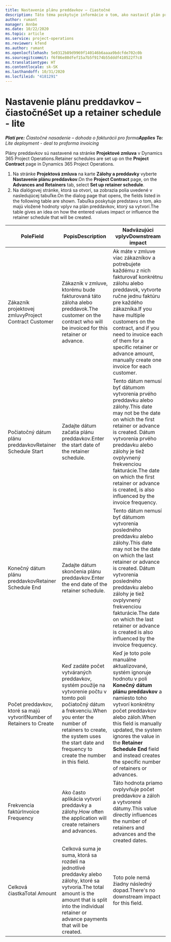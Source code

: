 ```yaml
---
title: Nastavenie plánu preddavkov – čiastočné
description: Táto téma poskytuje informácie o tom, ako nastaviť plán preddavkov v Project Operations.
author: rumant
manager: Annbe
ms.date: 10/22/2020
ms.topic: article
ms.service: project-operations
ms.reviewer: kfend
ms.author: rumant
ms.openlocfilehash: 5e0312b89d9969f140146b6aaaa9bdcfde702c0b
ms.sourcegitcommit: f6f86e80dfef15a7b5f9174b55dddf410522f7c8
ms.translationtype: HT
ms.contentlocale: sk-SK
ms.lasthandoff: 10/31/2020
ms.locfileid: "4181291"
---
```

# <a name="set-up-a-retainer-schedule---lite"></a><span data-ttu-id="a05f1-103">Nastavenie plánu preddavkov – čiastočné</span><span class="sxs-lookup"><span data-stu-id="a05f1-103">Set up a retainer schedule - lite</span></span>

<span data-ttu-id="a05f1-104">_**Platí pre:** Čiastočné nasadenie – dohoda o fakturácii pro forma_</span><span class="sxs-lookup"><span data-stu-id="a05f1-104">_**Applies To:** Lite deployment - deal to proforma invoicing_</span></span>

<span data-ttu-id="a05f1-105">Plány preddavkov sú nastavené na stránke **Projektové zmluva** v Dynamics 365 Project Operations.</span><span class="sxs-lookup"><span data-stu-id="a05f1-105">Retainer schedules are set up on the **Project Contract** page in Dynamics 365 Project Operations.</span></span>

1. <span data-ttu-id="a05f1-106">Na stránke **Projektová zmluva** na karte **Zálohy a preddavky** vyberte **Nastavenie plánu preddavkov**.</span><span class="sxs-lookup"><span data-stu-id="a05f1-106">On the **Project Contract** page, on the **Advances and Retainers** tab, select **Set up retainer schedule**.</span></span>
2. <span data-ttu-id="a05f1-107">Na dialógovej stránke, ktorá sa otvorí, sa zobrazia polia uvedené v nasledujúcej tabuľke.</span><span class="sxs-lookup"><span data-stu-id="a05f1-107">On the dialog page that opens, the fields listed in the following table are shown.</span></span> <span data-ttu-id="a05f1-108">Tabuľka poskytuje predstavu o tom, ako majú vložené hodnoty vplyv na plán preddavkov, ktorý sa vytvorí.</span><span class="sxs-lookup"><span data-stu-id="a05f1-108">The table gives an idea on how the entered values impact or influence the retainer schedule that will be created.</span></span>

| <span data-ttu-id="a05f1-109">Pole</span><span class="sxs-lookup"><span data-stu-id="a05f1-109">Field</span></span> | <span data-ttu-id="a05f1-110">Popis</span><span class="sxs-lookup"><span data-stu-id="a05f1-110">Description</span></span> | <span data-ttu-id="a05f1-111">Nadväzujúci vplyv</span><span class="sxs-lookup"><span data-stu-id="a05f1-111">Downstream impact</span></span> |
| --- | --- | --- |
| <span data-ttu-id="a05f1-112">Zákazník projektovej zmluvy</span><span class="sxs-lookup"><span data-stu-id="a05f1-112">Project Contract Customer</span></span> | <span data-ttu-id="a05f1-113">Zákazník v zmluve, ktorému bude fakturovaná táto záloha alebo preddavok.</span><span class="sxs-lookup"><span data-stu-id="a05f1-113">The customer on the contract who will be invoiced for this retainer or advance.</span></span> | <span data-ttu-id="a05f1-114">Ak máte v zmluve viac zákazníkov a potrebujete každému z nich fakturovať konkrétnu zálohu alebo preddavok, vytvorte ručne jednu faktúru pre každého zákazníka.</span><span class="sxs-lookup"><span data-stu-id="a05f1-114">If you have multiple customers on the contract, and if you need to invoice each of them for a specific retainer or advance amount, manually create one invoice for each customer.</span></span> |
| <span data-ttu-id="a05f1-115">Počiatočný dátum plánu preddavkov</span><span class="sxs-lookup"><span data-stu-id="a05f1-115">Retainer Schedule Start</span></span> | <span data-ttu-id="a05f1-116">Zadajte dátum začatia plánu preddavkov.</span><span class="sxs-lookup"><span data-stu-id="a05f1-116">Enter the start date of the retainer schedule.</span></span> | <span data-ttu-id="a05f1-117">Tento dátum nemusí byť dátumom vytvorenia prvého preddavku alebo zálohy.</span><span class="sxs-lookup"><span data-stu-id="a05f1-117">This date may not be the date on which the first retainer or advance is created.</span></span> <span data-ttu-id="a05f1-118">Dátum vytvorenia prvého preddavku alebo zálohy je tiež ovplyvnený frekvenciou fakturácie.</span><span class="sxs-lookup"><span data-stu-id="a05f1-118">The date on which the first retainer or advance is created, is also influenced by the invoice frequency.</span></span> |
| <span data-ttu-id="a05f1-119">Konečný dátum plánu preddavkov</span><span class="sxs-lookup"><span data-stu-id="a05f1-119">Retainer Schedule End</span></span> | <span data-ttu-id="a05f1-120">Zadajte dátum skončenia plánu preddavkov.</span><span class="sxs-lookup"><span data-stu-id="a05f1-120">Enter the end date of the retainer schedule.</span></span> | <span data-ttu-id="a05f1-121">Tento dátum nemusí byť dátumom vytvorenia posledného preddavku alebo zálohy.</span><span class="sxs-lookup"><span data-stu-id="a05f1-121">This date may not be the date on which the last retainer or advance is created.</span></span> <span data-ttu-id="a05f1-122">Dátum vytvorenia posledného preddavku alebo zálohy je tiež ovplyvnený frekvenciou fakturácie.</span><span class="sxs-lookup"><span data-stu-id="a05f1-122">The date on which the last retainer or advance is created is also influenced by the invoice frequency.</span></span> |
| <span data-ttu-id="a05f1-123">Počet preddavkov, ktoré sa majú vytvoriť</span><span class="sxs-lookup"><span data-stu-id="a05f1-123">Number of Retainers to Create</span></span> | <span data-ttu-id="a05f1-124">Keď zadáte počet vytváraných preddavkov, systém použije na vytvorenie počtu v tomto poli počiatočný dátum a frekvenciu.</span><span class="sxs-lookup"><span data-stu-id="a05f1-124">When you enter the number of retainers to create, the system uses the start date and frequency to create the number in this field.</span></span> | <span data-ttu-id="a05f1-125">Keď je toto pole manuálne aktualizované, systém ignoruje hodnotu v poli **Konečný dátum plánu preddavkov** a namiesto toho vytvorí konkrétny počet preddavkov alebo záloh.</span><span class="sxs-lookup"><span data-stu-id="a05f1-125">When this field is manually updated, the system ignores the value in the **Retainer Schedule End** field and instead creates the specific number of retainers or advances.</span></span> |
| <span data-ttu-id="a05f1-126">Frekvencia faktúr</span><span class="sxs-lookup"><span data-stu-id="a05f1-126">Invoice Frequency</span></span> | <span data-ttu-id="a05f1-127">Ako často aplikácia vytvorí preddavky a zálohy.</span><span class="sxs-lookup"><span data-stu-id="a05f1-127">How often the application will create retainers and advances.</span></span> | <span data-ttu-id="a05f1-128">Táto hodnota priamo ovplyvňuje počet preddavkov a záloh a vytvorené dátumy.</span><span class="sxs-lookup"><span data-stu-id="a05f1-128">This value directly influences the number of retainers and advances and the created dates.</span></span> |
| <span data-ttu-id="a05f1-129">Celková čiastka</span><span class="sxs-lookup"><span data-stu-id="a05f1-129">Total Amount</span></span> | <span data-ttu-id="a05f1-130">Celková suma je suma, ktorá sa rozdelí na jednotlivé preddavky alebo zálohy, ktoré sa vytvoria.</span><span class="sxs-lookup"><span data-stu-id="a05f1-130">The total amount is the amount that is split into the individual retainer or advance payments that will be created.</span></span> | <span data-ttu-id="a05f1-131">Toto pole nemá žiadny následný dopad.</span><span class="sxs-lookup"><span data-stu-id="a05f1-131">There's no downstream impact for this field.</span></span> |
